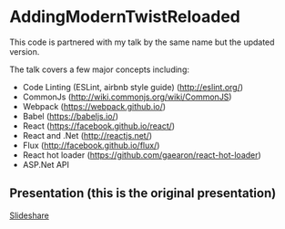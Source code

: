 # AddingModernTwistReloaded
 This code is partnered with my talk by the same name but the updated version.
 
 The talk covers a few major concepts including: 
* Code Linting (ESLint, airbnb style guide) (http://eslint.org/)
* CommonJs (http://wiki.commonjs.org/wiki/CommonJS)
* Webpack (https://webpack.github.io/)
* Babel (https://babeljs.io/)
* React (https://facebook.github.io/react/)
* React and .Net (http://reactjs.net/)
* Flux (http://facebook.github.io/flux/)
* React hot loader (https://github.com/gaearon/react-hot-loader)
* ASP.Net API

## Presentation (this is the original presentation)

[Slideshare](http://www.slideshare.net/JeffDutra/adding-a-modern-twist-to-legacy-web-applications)
